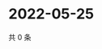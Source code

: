 # 2022-05-25

共 0 条

<!-- BEGIN WEIBO -->
<!-- 最后更新时间 Wed May 25 2022 02:21:55 GMT+0800 (China Standard Time) -->

<!-- END WEIBO -->
